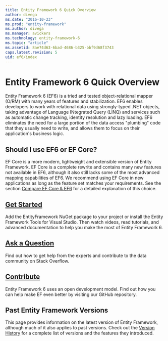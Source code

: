 ```yaml
---
title: Entity Framework 6 Quick Overview
author: divega
ms.date: "2016-10-23"
ms.prod: "entity-framework"
ms.author: divega
ms.manager: avickers
ms.technology: entity-framework-6
ms.topic: "article"
ms.assetid: 8ae74d63-6bad-4686-b325-bbf9d68f3743
caps.latest.revision: 5
uid: ef6/index
---
```

# Entity Framework 6 Quick Overview
Entity Framework 6 (EF6) is a tried and tested object-relational mapper (O/RM) with many years of features and stabilization.
EF6 enables developers to work with relational data using strongly-typed .NET objects, taking advantage of Language INtegrated Query (LINQ) and services such as automatic change tracking, identity resolution and lazy loading.
EF6 eliminates the need for a large portion of the data access "plumbing" code that they usually need to write, and allows them to focus on their application's business logic.

## Should I use EF6 or EF Core?

EF Core is a more modern, lightweight and extensible version of Entity Framework.
EF Core is a complete rewrite and contains many new features not available in EF6, although it also still lacks some of the most advanced mapping capabilities of EF6.
We recommend using EF Core in new applications as long as the feature set matches your requirements.
See the section [Compare EF Core & EF6](xref:efcore-and-ef6/index) for a detailed explanation of this choice.

## [Get Started](~/ef6/get-started/index.md)

Add the EntityFramework NuGet package to your project or install the Entity Framework Tools for Visual Studio. Then watch videos, read tutorials, and advanced documentation to help you make the most of Entity Framework 6.

## [Ask a Question](~/ef6/resources/get-help.md)
Find out how to get help from the experts and contribute to the data community on Stack Overflow.

## [Contribute](http://github.com/aspnet/EntityFramework6/)
Entity Framework 6 uses an open development model. Find out how you can help make EF even better by visiting our GitHub repository.

## Past Entity Framework Versions

This page provides information on the latest version of Entity Framework, although much of it also applies to past versions. 
Check out the [Version History](~/ef6/versions/index.md) for a complete list of versions and the features they introduced.
